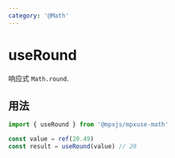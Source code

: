 ```yaml
---
category: '@Math'
---
```


# useRound

响应式 `Math.round`.

## 用法

```ts
import { useRound } from '@mpxjs/mpxuse-math'

const value = ref(20.49)
const result = useRound(value) // 20
```
